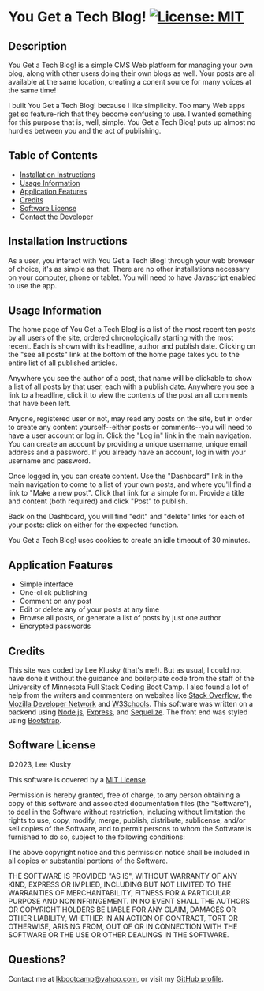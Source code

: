 # You Get a Tech Blog! [![License: MIT](https://img.shields.io/badge/License-MIT-yellow.svg)](https://opensource.org/licenses/MIT)

## Description

You Get a Tech Blog! is a simple CMS Web platform for managing your own blog, along with other users doing their own blogs as well. Your posts are all available at the same location, creating a conent source for many voices at the same time!

I built You Get a Tech Blog! because I like simplicity. Too many Web apps get so feature-rich that they become confusing to use. I wanted something for this purpose that is, well, simple. You Get a Tech Blog! puts up almost no hurdles between you and the act of publishing.


## Table of Contents


* [Installation Instructions](#installation-instructions)
* [Usage Information](#usage-information)
* [Application Features](#application-features)
* [Credits](#credits)
* [Software License](#software-license)
* [Contact the Developer](#contact-the-developer)

## Installation Instructions

As a user, you interact with You Get a Tech Blog! through your web browser of choice, it's as simple as that. There are no other installations necessary on your computer, phone or tablet. You will need to have Javascript enabled to use the app.


## Usage Information

The home page of You Get a Tech Blog! is a list of the most recent ten posts by all users of the site, ordered chronologically starting with the most recent. Each is shown with its headline, author and publish date. Clicking on the "see all posts" link at the bottom of the home page takes you to the entire list of all published articles.

Anywhere you see the author of a post, that name will be clickable to show a list of all posts by that user, each with a publish date. Anywhere you see a link to a headline, click it to view the contents of the post an all comments that have been left.

Anyone, registered user or not, may read any posts on the site, but in order to create any content yourself--either posts or comments--you will need to have a user account or log in. Click the "Log in" link in the main navigation. You can create an account by providing a unique username, unique email address and a password. If you already have an account, log in with your username and password.

Once logged in, you can create content. Use the "Dashboard" link in the main navigation to come to a list of your own posts, and where you'll find a link to "Make a new post". Click that link for a simple form. Provide a title and content (both required) and click "Post" to publish.

Back on the Dashboard, you will find "edit" and "delete" links for each of your posts: click on either for the expected function.

You Get a Tech Blog! uses cookies to create an idle timeout of 30 minutes.


## Application Features

* Simple interface
* One-click publishing
* Comment on any post
* Edit or delete any of your posts at any time
* Browse all posts, or generate a list of posts by just one author
* Encrypted passwords


## Credits

This site was coded by Lee Klusky (that's me!). But as usual, I could not have done it without the guidance and boilerplate code from the staff of the University of Minnesota Full Stack Coding Boot Camp. I also found a lot of help from the writers and commenters on websites like [Stack Overflow](https://www.stackoverflow.com), the [Mozilla Developer Network](https://developer.mozilla.com) and [W3Schools](https://www.w3schools.com). This software was written on a backend using [Node.js](https://nodejs.org), [Express](https://www.expressjs.com), and [Sequelize](https://www.sequelize.org). The front end was styled using [Bootstrap](http://getbootstrap.com).


## Software License

©2023, Lee Klusky

This software is covered by a [MIT License](https://opensource.org/licenses/MIT).

Permission is hereby granted, free of charge, to any person obtaining a copy of this software and associated documentation files (the "Software"), to deal in the Software without restriction, including without limitation the rights to use, copy, modify, merge, publish, distribute, sublicense, and/or sell copies of the Software, and to permit persons to whom the Software is furnished to do so, subject to the following conditions:

The above copyright notice and this permission notice shall be included in all copies or substantial portions of the Software.

THE SOFTWARE IS PROVIDED "AS IS", WITHOUT WARRANTY OF ANY KIND, EXPRESS OR IMPLIED, INCLUDING BUT NOT LIMITED TO THE WARRANTIES OF MERCHANTABILITY, FITNESS FOR A PARTICULAR PURPOSE AND NONINFRINGEMENT. IN NO EVENT SHALL THE AUTHORS OR COPYRIGHT HOLDERS BE LIABLE FOR ANY CLAIM, DAMAGES OR OTHER LIABILITY, WHETHER IN AN ACTION OF CONTRACT, TORT OR OTHERWISE, ARISING FROM, OUT OF OR IN CONNECTION WITH THE SOFTWARE OR THE USE OR OTHER DEALINGS IN THE SOFTWARE.

## Questions?

Contact me at <a href="mailto:lkbootcamp@yahoo.com">lkbootcamp@yahoo.com</a>, or visit my [GitHub profile](https://www.github.com/lkalliance).